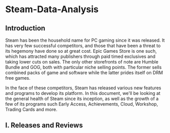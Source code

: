 # Steam-Data-Analysis


## Introduction

Steam has been the household name for PC gaming since it was released. It has very few successful competitors, and those that have been a threat to its hegemony have done so at great cost. Epic Games Store is one such, which has attracted many publishers through paid timed exclusives and taking lower cuts on sales. The only other storefronts of note are Humble Bundle and GOG, both with particular niche selling points. The former sells combined packs of game and software while the latter prides itself on DRM free games.

In the face of these competitors, Steam has released various new features and programs to develop its platform. In this document, we'll be looking at the general health of Steam since its inception, as well as the growth of a few of its programs such Early Access, Achievements, Cloud, Workshop, Trading Cards and more.

## I. Releases and Reviews
